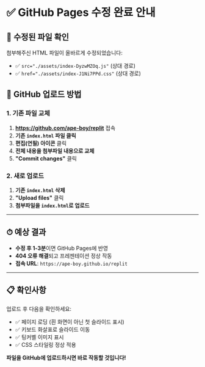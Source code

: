 # ✅ GitHub Pages 수정 완료 안내

## 📄 수정된 파일 확인
첨부해주신 HTML 파일이 올바르게 수정되었습니다:
- ✅ `src="./assets/index-DyzwMZOq.js"` (상대 경로)
- ✅ `href="./assets/index-J1Ni7PPd.css"` (상대 경로)

## 🚀 GitHub 업로드 방법

### 1. 기존 파일 교체
1. **https://github.com/ape-boy/replit** 접속
2. **기존 `index.html` 파일 클릭**
3. **편집(연필) 아이콘** 클릭
4. **전체 내용을 첨부파일 내용으로 교체**
5. **"Commit changes"** 클릭

### 2. 새로 업로드
1. **기존 `index.html` 삭제**
2. **"Upload files"** 클릭
3. **첨부파일을 `index.html`로 업로드**

---

## ⏱ 예상 결과
- **수정 후 1-3분**이면 GitHub Pages에 반영
- **404 오류 해결**되고 프레젠테이션 정상 작동
- **접속 URL**: `https://ape-boy.github.io/replit`

---

## 📋 확인사항
업로드 후 다음을 확인하세요:
- ✅ 페이지 로딩 (흰 화면이 아닌 첫 슬라이드 표시)
- ✅ 키보드 화살표로 슬라이드 이동
- ✅ 팅커벨 이미지 표시
- ✅ CSS 스타일링 정상 적용

**파일을 GitHub에 업로드하시면 바로 작동할 것입니다!**